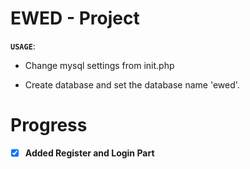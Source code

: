 # EWED - Project

****`USAGE`****: 
 * Change mysql settings from init.php
 - Create database and set the database name 'ewed'.
 
 # Progress
 
 - [x] **Added Register and Login Part**